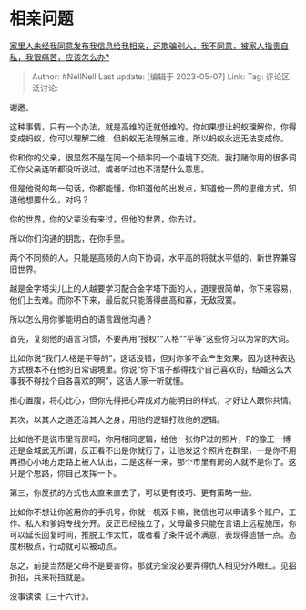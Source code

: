 # 相亲问题
[家里人未经我同意发布我信息给我相亲，还欺骗别人，我不同意，被家人指责自私，我很痛苦，应该怎么办?](https://www.zhihu.com/question/599372308/answer/3016639639)

> Author: #NellNell
> Last update: [编辑于 2023-05-07]
> Link:
> Tag:
> 评论区:
> 泛讨论:

谢邀。

这种事情，只有一个办法，就是高维的迁就低维的。你如果想让蚂蚁理解你，你得变成蚂蚁，你可以理解二维，但蚂蚁无法理解三维，所以蚂蚁永远无法变成你。

你和你的父亲，很显然不是在同一个频率同一个语境下交流。我打赌你用的很多词汇你父亲连听都没听说过，或者听过也不清楚什么意思。

但是他说的每一句话，你都能懂，你知道他的出发点，知道他一贯的思维方式，知道他想要什么，对吗？

你的世界，你的父辈没有来过，但他的世界，你去过。

所以你们沟通的钥匙，在你手里。

两个不同频的人，只能是高频的人向下协调，水平高的将就水平低的，新世界兼容旧世界。

越是金字塔尖儿上的人越要学习配合金字塔下面的人，道理很简单，你下来容易，他们上去难。而你不下来，最后就只能落得曲高和寡，无敌寂寞。

所以怎么用你爹能明白的语言跟他沟通？

首先，复刻他的语言习惯，不要再用“授权”“人格”“平等”这些你习以为常的大词。

比如你说“我们人格是平等的”，这话没错，但对你爹不会产生效果，因为这种表达方式根本不在他的日常语境里。你说“你下馆子都得找个自己喜欢的，结婚这么大事我不得找个自各喜欢的啊”，这话人家一听就懂。

推心置腹，将心比心，但你先得把心弄成对方能明白的样式，才好让人跟你共情。

其次，以其人之道还治其人之身，用他的逻辑打败他的逻辑。

比如他不是说市里有房吗，你用相同逻辑，给他一张你P过的照片，P的像王一博还是金城武无所谓，反正看不出是你就行了，让他发这个照片在群里，一是你不用再担心小地方走路上被人认出，二是这样一来，那个市里有房的人就不是你了。这只是个思路，你自己发挥一下。

第三，你反抗的方式也太直来直去了，可以更有技巧、更有策略一些。

比如你不想让你爸用你的手机号，你就一机双卡嘛，微信也可以申请多个账户，工作、私人和爹妈专线分开。反正已经独立了，父母最多只能在言语上远程施压，你可以延长回复时间，推脱工作太忙，或者看了条件说不满意，表现得遗憾一点。态度积极点，行动就可以被动点。

总之，前提当然是父母不是要害你，那就完全没必要弄得仇人相见分外眼红。见招拆招，兵来将挡就是。

没事读读《三十六计》。
